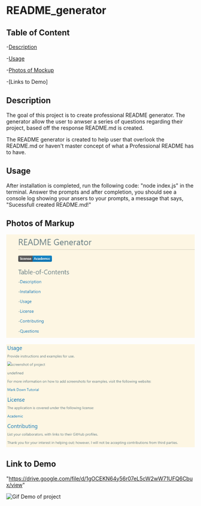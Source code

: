 # README_generator

## Table of Content

-[Description](#descripton)

-[Usage](#usage)

-[Photos of Mockup](#photos-of-markup)

-[Links to Demo]

## Description

The goal of this project is to create professional README generator. The generator allow the user to anwser a series of questions regarding their project, based off the response README.md is created.

The README generator is created to help user that overlook the README.md or haven't master concept of what a Professional README has to have.

## Usage

After installation is completed, run the following code: "node index.js" in the terminal. Answer the prompts and after completion, you should see a console log showing your ansers to your prompts, a message that says, "Sucessfull created README.md!"

## Photos of Markup

![screenshot of project](./assets/screenshot/license1.png)

![screenshot of project](./assets/screenshot/license2.png)

## Link to Demo

"https://drive.google.com/file/d/1gOCEKN64y56r07eL5cW2wW71UFQ6Cbux/view"

 ![Gif Demo of project](./assets/gif/Node.js%20Challenge%209%20Professional%20README.gif)
